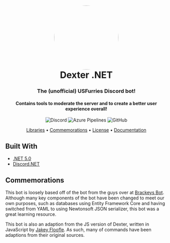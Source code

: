 <h1 align="center" style="position: relative;">
  <img src="https://us-furries.com/Dexter/DexLove.png" width="200" style="border-radius: 50%;" align="center">
  <br>
  Dexter .NET
</h1>

<h3 align="center">The (unofficial) USFurries Discord bot!</h3>
<h4 align="center">Contains tools to moderate the server and to create a better user experience overall!</h4>

<p align="center">
    <img alt="Discord" src="https://img.shields.io/discord/336243033416794118?color=%237289DA&label=Discord">
    <img alt="Azure Pipelines" src="https://dev.azure.com/frostrixz/Dexter/_apis/build/status/Frostrix.Dexter?branchName=master">
    <img alt="GitHub" src="https://img.shields.io/github/license/Frostrix/Dexter?label=License">
</p>

<p align="center">
    <a href="#built-with">Libraries</a> •
    <a href="#commemorations">Commemorations</a> •
    <a href="https://github.com/Frostrix/Dexter/blob/master/LICENSE">License</a> •
    <a href="http://usfurries.tk/documentation/api">Documentation</a>
</p>

## Built With
- [.NET 5.0](https://dotnet.microsoft.com/download/dotnet/5.0)
- [Discord.NET](https://github.com/discord-net/Discord.Net)

## Commemorations
This bot is loosely based off of the bot from the guys over at [Brackeys Bot](https://github.com/YilianSource/brackeys-bot). Although many key components of the bot have been changed to meet our own purposes, such as databases using Entity Framework Core and having switched from YAML to using Newtonsoft JSON serializer, this bot was a great learning resource.

This bot is also an adaption from the JS version of Dexter, written in JavaScript by [Jakey Floofle](https://github.com/Jakey-F). As such, many of commands have been adaptions from their original sources.
